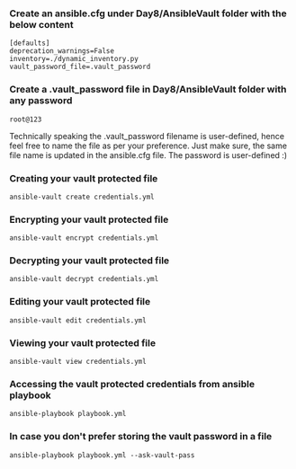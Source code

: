 ### Create an ansible.cfg under Day8/AnsibleVault folder with the below content
```
[defaults]
deprecation_warnings=False
inventory=./dynamic_inventory.py
vault_password_file=.vault_password
```

### Create a .vault_password file in Day8/AnsibleVault folder with any password
```
root@123
```
Technically speaking the .vault_password filename is user-defined, hence feel free to name the file as per your preference. 
Just make sure, the same file name is updated in the ansible.cfg file. The password is user-defined :)

### Creating your vault protected file
```
ansible-vault create credentials.yml
```

### Encrypting your vault protected file
```
ansible-vault encrypt credentials.yml
```

### Decrypting your vault protected file
```
ansible-vault decrypt credentials.yml
```

### Editing your vault protected file
```
ansible-vault edit credentials.yml
```


### Viewing your vault protected file
```
ansible-vault view credentials.yml
```

### Accessing the vault protected credentials from ansible playbook
```
ansible-playbook playbook.yml
```

### In case you don't prefer storing the vault password in a file
```
ansible-playbook playbook.yml --ask-vault-pass
```
